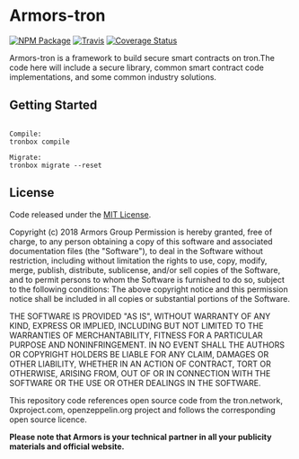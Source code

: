 # Armors-tron

[![NPM Package](https://img.shields.io/npm/v/Armors-tron.svg)](https://www.npmjs.com/package/Armors-tron)
[![Travis](https://travis-ci.com/armors/Armors-tron.svg?branch=master)](https://travis-ci.com/armors/Armors-tron)
[![Coverage Status](https://coveralls.io/repos/github/armors/Armors-tron/badge.svg)](https://coveralls.io/github/armors/Armors-tron)

Armors-tron is a framework to build secure smart contracts on tron.The code here will include a secure library,  common smart contract code implementations, and some common industry solutions.

## Getting Started

``` shell

Compile:
tronbox compile

Migrate:
tronbox migrate --reset
```

## License
Code released under the [MIT License](https://github.com/armors/Armors-tron/blob/master/LICENSE).

Copyright (c) 2018 Armors Group
Permission is hereby granted, free of charge, to any person obtaining a copy
of this software and associated documentation files (the "Software"), to deal
in the Software without restriction, including without limitation the rights
to use, copy, modify, merge, publish, distribute, sublicense, and/or sell
copies of the Software, and to permit persons to whom the Software is
furnished to do so, subject to the following conditions:
The above copyright notice and this permission notice shall be included in all
copies or substantial portions of the Software.

THE SOFTWARE IS PROVIDED "AS IS", WITHOUT WARRANTY OF ANY KIND, EXPRESS OR
IMPLIED, INCLUDING BUT NOT LIMITED TO THE WARRANTIES OF MERCHANTABILITY,
FITNESS FOR A PARTICULAR PURPOSE AND NONINFRINGEMENT. IN NO EVENT SHALL THE
AUTHORS OR COPYRIGHT HOLDERS BE LIABLE FOR ANY CLAIM, DAMAGES OR OTHER
LIABILITY, WHETHER IN AN ACTION OF CONTRACT, TORT OR OTHERWISE, ARISING FROM,
OUT OF OR IN CONNECTION WITH THE SOFTWARE OR THE USE OR OTHER DEALINGS IN THE
SOFTWARE.

This repository code references open source code from the tron.network, 0xproject.com, openzeppelin.org project and follows the corresponding open source licence.

**Please note that Armors is your technical partner in all your publicity materials and official website.**